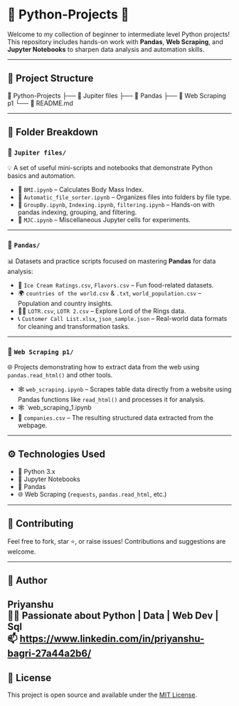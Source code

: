 # 🐍 Python-Projects 🚀

Welcome to my collection of beginner to intermediate level Python projects!  
This repository includes hands-on work with **Pandas**, **Web Scraping**, and **Jupyter Notebooks** to sharpen data analysis and automation skills.

---

## 📂 Project Structure

📁 Python-Projects
├── 📁 Jupiter files
├── 📁 Pandas
├── 📁 Web Scraping p1
└── 📄 README.md


---

## 📘 Folder Breakdown

### 🔹 `Jupiter files/`  
💡 A set of useful mini-scripts and notebooks that demonstrate Python basics and automation.

- 📄 `BMI.ipynb` – Calculates Body Mass Index.
- 📄 `Automatic_file_sorter.ipynb` – Organizes files into folders by file type.
- 📄 `GroupBy.ipynb`, `Indexing.ipynb`, `filtering.ipynb` – Hands-on with pandas indexing, grouping, and filtering.
- 📄 `MJC.ipynb` – Miscellaneous Jupyter cells for experiments.

---

### 🔹 `Pandas/`  
📊 Datasets and practice scripts focused on mastering **Pandas** for data analysis:

- 🧾 `Ice Cream Ratings.csv`, `Flavors.csv` – Fun food-related datasets.
- 🌍 `countries of the world.csv` & `.txt`, `world_population.csv` – Population and country insights.
- 🧙‍♂️ `LOTR.csv`, `LOTR 2.csv` – Explore Lord of the Rings data.
- 📞 `Customer Call List.xlsx`, `json_sample.json` – Real-world data formats for cleaning and transformation tasks.

---

### 🔹 `Web Scraping p1/`  
🌐 Projects demonstrating how to extract data from the web using `pandas.read_html()` and other tools.

- 🕸️ `web_scraping.ipynb` – Scrapes table data directly from a website using Pandas functions like `read_html()` and processes it for analysis.
- 🕸️ `web_scraping_1.ipynb
- 📁 `companies.csv` – The resulting structured data extracted from the webpage.

---

## ⚙️ Technologies Used

- 🐍 Python 3.x  
- 📓 Jupyter Notebooks  
- 🧮 Pandas  
- 🌐 Web Scraping (`requests`, `pandas.read_html`, etc.)

---

## 🙌 Contributing

Feel free to fork, star ⭐, or raise issues! Contributions and suggestions are welcome.

---

## 👤 Author

**Priyanshu**  
🧑‍💻 Passionate about Python | Data | Web Dev | Sql  
📫 https://www.linkedin.com/in/priyanshu-bagri-27a44a2b6/
---

## 📄 License

This project is open source and available under the [MIT License](LICENSE).


